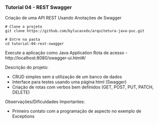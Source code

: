### Tutorial 04 - REST Swagger

Criação de uma API REST Usando Anotações de Swagger

```
# Clone o projeto
git clone https://github.com/bylucasxdx/arquitetura-java-puc.git

# Entre na pasta  
cd tutorial-04-rest-swagger
```

Execute a aplicação como Java Application
Rota de acesso - http://localhost:8080/swagger-ui.html#/

Descrição do projeto:

- CRUD simples sem a utilização de um banco de dados
- Interface para testes usando uma página html (Swagger) 
- Criação de rotas com verbos bem definidos (GET, POST, PUT, PATCH, DELETE)

Observações/Dificuldades Importantes:
- Primeiro contato com a programação de aspecto no exemplo de Exceptions
